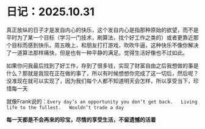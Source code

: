 # 日记：2025.10.31

真正放纵的日子才是发自内心的快乐，这个发自内心是指那种原始的欲望，而不是平时为了某一个目标（学习一门技术，刷算法，找个好工作之类的）或者更靠近那个目标而感到快乐。周五晚上，和朋友打打游戏，吹吹牛逼，这种快乐不像你解决了一道算法那样痛快，但是也有一种平静的满足。觉得生活好像也不过如此。

如果你问我最后找到了好工作，存到了很多钱，实现了财富自由之后我想做的事是什么？那就是我现在正在做的事了，所以有时候想想你完成了这一切后，然后呢？没准现在就可以实现了，因为我们每个人都不知道明天会怎样，所以享受当下，珍惜每一天

就像Frank说的：`Every day’s an opportunity you don’t get back.   Living life to the fullest.   Wouldn’t trade a day` 

**每一天都是不会再来的珍宝，尽情的享受生活，不留遗憾的活着**